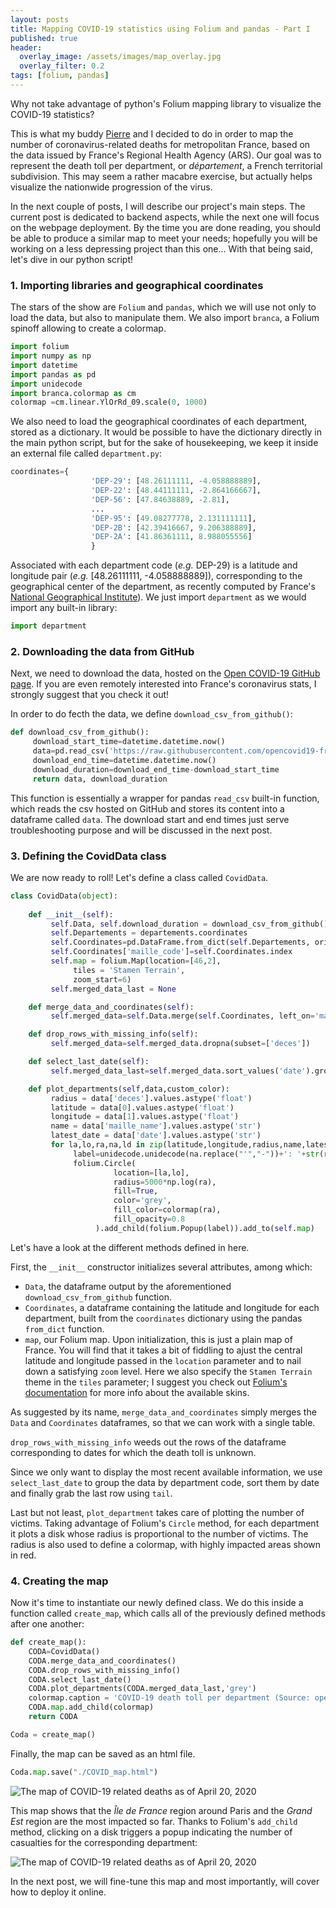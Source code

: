 ```yaml
---
layout: posts
title: Mapping COVID-19 statistics using Folium and pandas - Part I
published: true
header:
  overlay_image: /assets/images/map_overlay.jpg
  overlay_filter: 0.2
tags: [folium, pandas]
---
```


Why not take advantage of python's Folium mapping library to visualize the COVID-19 statistics?

This is what my buddy [Pierre](pierre@nothos.net) and I decided to do in order to map the number of coronavirus-related deaths for metropolitan France, based on the data issued by France's Regional Health Agency (ARS). Our goal was to represent the death toll per department, or *département*, a French territorial subdivision. This may seem a rather macabre exercise, but actually helps visualize the nationwide progression of the virus.

In the next couple of posts, I will describe our project's main steps. The current post is dedicated to backend aspects, while the next one will focus on the webpage deployment. 
By the time you are done reading, you should be able to produce a similar map to meet your needs; hopefully you will be working on a less depressing project than this one... With that being said, let's dive in our python script!

### 1. Importing libraries and geographical coordinates

The stars of the show are `Folium` and `pandas`, which we will use not only to load the data, but also to manipulate them. We also import `branca`, a Folium spinoff allowing to create a colormap.

```python
import folium
import numpy as np
import datetime
import pandas as pd
import unidecode
import branca.colormap as cm
colormap =cm.linear.YlOrRd_09.scale(0, 1000)
```

We also need to load the geographical coordinates of each department, stored as a dictionary. It would be possible to have the dictionary directly in the main python script, but for the sake of housekeeping, we keep it inside an external file called `department.py`:

```python
coordinates={                
                  'DEP-29': [48.26111111, -4.058888889], 
                  'DEP-22': [48.44111111, -2.864166667], 
                  'DEP-56': [47.84638889, -2.81], 
                  ...
                  'DEP-95': [49.08277778, 2.131111111],
                  'DEP-2B': [42.39416667, 9.206388889],
                  'DEP-2A': [41.86361111, 8.988055556]
                  }                  
```

Associated with each department code (*e.g.* DEP-29) is a latitude and longitude pair (*e.g.*  [48.26111111, -4.058888889]), corresponding to the geographical center of the department, as recently computed by France's [National Geographical Institute](http://www.ign.fr/institut/actus/lign-calcule-centre-geographique-96-departements-metropolitains)). 
We just import `department` as we would import any built-in library:

```python
import department
```

### 2. Downloading the data from GitHub

Next, we need to download the data, hosted on the [Open COVID-19 GitHub page](https://github.com/opencovid19-fr). If you are even remotely interested into France's coronavirus stats, I strongly suggest that you check it out!

In order to do fecth the data, we define `download_csv_from_github()`:

```python
def download_csv_from_github():
     download_start_time=datetime.datetime.now()
     data=pd.read_csv('https://raw.githubusercontent.com/opencovid19-fr/data/master/dist/chiffres-cles.csv')
     download_end_time=datetime.datetime.now()  
     download_duration=download_end_time-download_start_time
     return data, download_duration
```

This function is essentially a wrapper for pandas `read_csv` built-in function, which reads the csv hosted on GitHub and stores its content into a dataframe called `data`. The download start and end times just serve troubleshooting purpose and will be discussed in the next post.

### 3. Defining the CovidData class

We are now ready to roll! Let's define a class called `CovidData`. 

```python
class CovidData(object):
   
    def __init__(self):
         self.Data, self.download_duration = download_csv_from_github()
         self.Departements = departements.coordinates         
         self.Coordinates=pd.DataFrame.from_dict(self.Departements, orient='index')
         self.Coordinates['maille_code']=self.Coordinates.index         
         self.map = folium.Map(location=[46,2],
              tiles = 'Stamen Terrain',
              zoom_start=6)         
         self.merged_data_last = None

    def merge_data_and_coordinates(self):
         self.merged_data=self.Data.merge(self.Coordinates, left_on='maille_code', right_on='maille_code')

    def drop_rows_with_missing_info(self):
         self.merged_data=self.merged_data.dropna(subset=['deces'])

    def select_last_date(self):
         self.merged_data_last=self.merged_data.sort_values('date').groupby('maille_code').tail(1)

    def plot_departments(self,data,custom_color):
         radius = data['deces'].values.astype('float')
         latitude = data[0].values.astype('float')
         longitude = data[1].values.astype('float')
         name = data['maille_name'].values.astype('str')   
         latest_date = data['date'].values.astype('str')
         for la,lo,ra,na,ld in zip(latitude,longitude,radius,name,latest_date):
              label=unidecode.unidecode(na.replace("'","-"))+': '+str(ra)[:-2]+ ' victims by '+str(ld)+'.'
              folium.Circle(
                       location=[la,lo],
                       radius=5000*np.log(ra),
                       fill=True,
                       color='grey',
                       fill_color=colormap(ra),
                       fill_opacity=0.8
                   ).add_child(folium.Popup(label)).add_to(self.map)
```

Let's have a look at the different methods defined in here.

First, the `__init__` constructor initializes several attributes, among which:

- `Data`, the dataframe output by the aforementioned `download_csv_from_github` function.
- `Coordinates`, a dataframe containing the latitude and longitude for each department, built from the `coordinates` dictionary using the pandas `from_dict` function.
- `map`, our Folium map. Upon initialization, this is just a plain map of France. You will find that it takes a bit of fiddling to ajust the central latitude and longitude passed in the `location` parameter and to nail down a satisfying `zoom` level.  Here we also specify the `Stamen Terrain` theme in the `tiles` parameter; I suggest you check out [Folium's documentation](https://python-visualization.github.io/folium/index.html) for more info about the available skins.

As suggested by its name, `merge_data_and_coordinates` simply merges the `Data` and `Coordinates` dataframes, so that we can work with a single table.

`drop_rows_with_missing_info` weeds out the rows of the dataframe corresponding to dates for which the death toll is unknown.

Since we only want to display the most recent available information, we use `select_last_date` to group the data by department code, sort them by date and finally grab the last row using `tail`.

Last but not least, `plot_department` takes care of plotting the number of victims. Taking advantage of Folium's `Circle` method, for each department it plots a disk whose radius is proportional to the number of victims. The radius is also used to define a colormap, with highly impacted areas shown in red. 

### 4. Creating the map

Now it's time to instantiate our newly defined class. We do this inside a function called `create_map`, which calls all of the previously defined methods after one another:

 ```python
 def create_map():
     CODA=CovidData()
     CODA.merge_data_and_coordinates()
     CODA.drop_rows_with_missing_info()
     CODA.select_last_date()
     CODA.plot_departments(CODA.merged_data_last,'grey')
     colormap.caption = 'COVID-19 death toll per department (Source: opencovid19-fr)'
     CODA.map.add_child(colormap)
     return CODA

Coda = create_map()
```

Finally, the map can be saved as an html file.

 ```python
Coda.map.save("./COVID_map.html")
```
![The map of COVID-19 related deaths as of April 20, 2020](/blog/assets/images/map.jpg)

This map shows that the *Île de France* region around Paris and the *Grand Est* region are the most impacted so far.
Thanks to Folium's `add_child` method, clicking on a disk triggers a popup indicating the number of casualties for the corresponding department:

![The map of COVID-19 related deaths as of April 20, 2020](/blog/assets/images/map_zoom.jpg)

In the next post, we will fine-tune this map and most importantly, will cover how to deploy it online.
